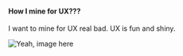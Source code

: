 #### How I mine for UX???

I want to mine for UX real bad.
UX is fun and shiny.

![Yeah, image here](http://i1.ytimg.com/vi/DXUAyRRkI6k/maxresdefault.jpg)
